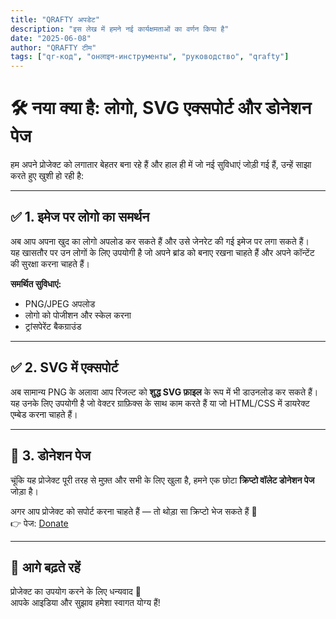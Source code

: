 ```yaml
---
title: "QRAFTY अपडेट"
description: "इस लेख में हमने नई कार्यक्षमताओं का वर्णन किया है"
date: "2025-06-08"
author: "QRAFTY टीम"
tags: ["qr-код", "онलाइन-инструменты", "руководство", "qrafty"]
---
```



# 🛠 नया क्या है: लोगो, SVG एक्सपोर्ट और डोनेशन पेज

हम अपने प्रोजेक्ट को लगातार बेहतर बना रहे हैं और हाल ही में जो नई सुविधाएं जोड़ी गई हैं, उन्हें साझा करते हुए खुशी हो रही है:

---

## ✅ 1. इमेज पर लोगो का समर्थन

अब आप अपना खुद का लोगो अपलोड कर सकते हैं और उसे जेनरेट की गई इमेज पर लगा सकते हैं।  
यह खासतौर पर उन लोगों के लिए उपयोगी है जो अपने ब्रांड को बनाए रखना चाहते हैं और अपने कॉन्टेंट की सुरक्षा करना चाहते हैं।

**समर्थित सुविधाएं:**
- PNG/JPEG अपलोड
- लोगो को पोजीशन और स्केल करना
- ट्रांसपेरेंट बैकग्राउंड

---

## ✅ 2. SVG में एक्सपोर्ट

अब सामान्य PNG के अलावा आप रिजल्ट को **शुद्ध SVG फ़ाइल** के रूप में भी डाउनलोड कर सकते हैं।  
यह उनके लिए उपयोगी है जो वेक्टर ग्राफ़िक्स के साथ काम करते हैं या जो HTML/CSS में डायरेक्ट एम्बेड करना चाहते हैं।

---

## 💸 3. डोनेशन पेज

चूंकि यह प्रोजेक्ट पूरी तरह से मुफ़्त और सभी के लिए खुला है, हमने एक छोटा **क्रिप्टो वॉलेट डोनेशन पेज** जोड़ा है।

अगर आप प्रोजेक्ट को सपोर्ट करना चाहते हैं — तो थोड़ा सा क्रिप्टो भेज सकते हैं 💙  
👉 पेज: [Donate](https://qrafty.cutbg.org/en/donate)

---

## 🏁 आगे बढ़ते रहें

प्रोजेक्ट का उपयोग करने के लिए धन्यवाद 🙌  
आपके आइडिया और सुझाव हमेशा स्वागत योग्य हैं!
